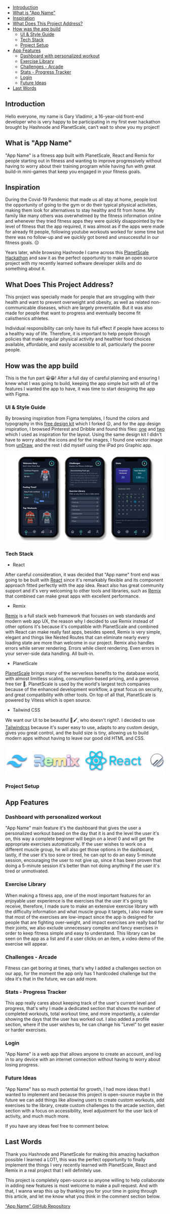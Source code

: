 - [Introduction](#introduction)
- [What is "App Name"](#what-is-app-name)
- [Inspiration](#inspiration)
- [What Does This Project Address?](#what-does-this-project-address)
- [How was the app build](#how-was-the-app-build)
  - [UI & Style Guide](#ui--style-guide)
  - [Tech Stack](#tech-stack)
  - [Project Setup](#project-setup)
- [App Features](#app-features)
  - [Dashboard with personalized workout](#dashboard-with-personalized-workout)
  - [Exercise Library](#exercise-library)
  - [Challenges - Arcade](#challenges---arcade)
  - [Stats - Progress Tracker](#stats---progress-tracker)
  - [Login](#login)
  - [Future Ideas](#future-ideas)
- [Last Words](#last-words)

## Introduction

Hello everyone, my name is Gary Vladimir, a 16-year-old front-end developer who is very happy to be participating in my first ever hackathon brought by Hashnode and PlanetScale, can't wait to show you my project!

## What is "App Name"

"App Name" is a fitness app built with PlanetScale, React and Remix for people starting out in fitness and wanting to improve progressively without having to worry about their training program while having fun with great build-in mini-games that keep you engaged in your fitness goals.

## Inspiration

During the Covid-19 Pandemic that made us all stay at home, people lost the opportunity of going to the gym or do their typical physical activities, making them look for alternatives to stay healthy and fit from home. My family like many others was overwhelmed by the fitness information online and whenever they tried fitness apps they were quickly disappointed by the level of fitness that the app required, it was almost as if the apps were made for already fit people, following youtube workouts worked for some time but there was no follow-up and we quickly got bored and unsuccessful in our fitness goals. 😔

Years later, while browsing Hashnode I came across this [PlanetScale Hackathon](https://townhall.hashnode.com/planetscale-hackathon?source=hashnode_countdown) and saw it as the perfect opportunity to make an open source project with my recently learned software developer skills and do something about it.

## What Does This Project Address?

This project was specially made for people that are struggling with their health and want to prevent overweight and obesity, as well as related non-communicable diseases, which are largely preventable. But it was also made for people that want to progress and eventually become fit calisthenics athletes.

Individual responsibility can only have its full effect if people have access to a healthy way of life. Therefore, it is important to help people through policies that make regular physical activity and healthier food choices available, affordable, and easily accessible to all, particularly the poorer people.

## How was the app build

This is the fun part 😀😁! After a full day of careful planning and ensuring I knew what I was going to build, keeping the app simple but with all of the features I wanted the app to have, it was time to start designing the app with Figma.

### UI & Style Guide

By browsing inspiration from Figma templates, I found the colors and typography in this [free design kit](https://www.figma.com/community/file/1122201319789659743) which I forked 😉, and for the app design inspiration, I browsed Pinterest and Dribble and found this files: [one](https://dribbble.com/shots/14856812-Fitness-App-UI-Design) and [two](https://dribbble.com/shots/16008425-Fitness-App) which I used as inspiration for the layout. Using the same design kit I didn't have to worry about the icons and for the images, I found one vector image from [unDraw](https://undraw.co/search), and the rest I did myself using the iPad pro Graphic app.

![UI Design](Docs_Images/final.png)

### Tech Stack

- React

After careful consideration, it was decided that "App name" front end was going to be built with [React](https://es.reactjs.org/) since it's remarkably flexible and its component approach fitted perfectly with the app idea. React also has great community support and it's very welcoming to other tools and libraries, such as [Remix](https://remix.run/) that combined can make great apps with excellent performance.

- Remix

[Remix](https://remix.run/) is a full stack web framework that focuses on web standards and modern web app UX, the reason why I decided to use Remix instead of other options it's because it's compatible with PlanetScale and combined with React can make really fast apps, besides speed, Remix is very simple, elegant and things like Nested Routes that can eliminate nearly every loading state are more than welcome in our project. Remix also handles errors while server rendering. Errors while client rendering. Even errors in your server-side data handling. All built-in.

- PlanetScale

[PlanetScale](https://planetscale.com/) brings many of the serverless benefits to the database world, with almost limitless scaling, consumption-based pricing, and a generous free tier 🤑. PlanetScale is used by the world's largest tech companies because of the enhanced development workflow, a great focus on security, and great compatibility with other tools. On top of all that, PlanetScale is powered by Vitess which is open source.

- Tailwind CSS

We want our UI to be beautiful 🎨🖌, who doesn't right?. I decided to use [Tailwindcss](https://tailwindcss.com/) because it's super easy to use, adapts to any custom design, gives you great control, and the build size is tiny, allowing us to build modern apps without having to leave our good old HTML and CSS.

![tech stack logos](./Docs_Images/tech_stack.png)

### Project Setup

## App Features

### Dashboard with personalized workout

"App Name" main feature it's the dashboard that gives the user a personalized workout based on the day that it is and the level the user it's on, this way a complete beginner will begin on a level 0 and will get the appropriate exercises automatically. If the user wishes to work on a different muscle group, he will also get those options in the dashboard, lastly, if the user it's too sore or tired, he can opt to do an easy 5-minute session, encouraging the user to not give up, since it has been proven that doing a 5-minute session it's better than not doing anything if the user it's tired or unmotivated.

### Exercise Library

When making a fitness app, one of the most important features for an enjoyable user experience is the exercises that the user it's going to receive, therefore, I made sure to make an extensive exercise library with the difficulty information and what muscle group it targets, I also made sure that most of the exercises are low-impact since the app is designed for people that are fighting over-weight, and impact exercises are really bad for their joints, we also exclude unnecessary complex and fancy exercises in order to keep fitness simple and easy to understand. This library can be seen on the app as a list and if a user clicks on an item, a video demo of the exercise will appear.

### Challenges - Arcade

Fitness can get boring at times, that's why I added a challenges section on our app, for the moment the app only has 1 hardcoded challenge but the idea it's that in the future, we can add more.

### Stats - Progress Tracker

This app really cares about keeping track of the user's current level and progress, that's why I made a dedicated section that shows the number of completed workouts, total workout time, and more importantly, a calendar showing the days that the user has worked out. I also added a profile section, where if the user wishes to, he can change his "Level" to get easier or harder exercises.

### Login

"App Name" is a web app that allows anyone to create an account, and log in to any device with an internet connection without having to worry about losing progress.

### Future Ideas

"App Name" has so much potential for growth, I had more ideas that I wanted to implement and because this project is open-source maybe in the future we can add things like allowing users to create custom workouts, add exercises to the library, create custom challenges to the arcade section, diet section with a focus on accessibility, level adjustment for the user lack of activity, and much much more.

If you have any ideas feel free to comment below.

## Last Words

Thank you Hashnode and PlanetScale for making this amazing hackathon possible I learned a LOT!, this was the perfect opportunity to finally implement the things I very recently learned with PlanetScale, React and Remix in a real project that I will definitely use.

This project is completely open-source so anyone willing to help collaborate in adding new features is most welcome to make a pull request. And with that, I wanna wrap this up by thanking you for your time in going through this article, and let me know what you think in the comment section below.

["App Name" GitHub Repository](github.com)
